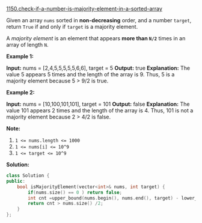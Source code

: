 [1150.check-if-a-number-is-majority-element-in-a-sorted-array](https://leetcode.com/problems/check-if-a-number-is-majority-element-in-a-sorted-array/)  

Given an array `nums` sorted in **non-decreasing** order, and a number `target`, return `True` if and only if `target` is a majority element.

A _majority element_ is an element that appears **more than `N/2`** times in an array of length `N`.

**Example 1:**

**Input:** nums = \[2,4,5,5,5,5,5,6,6\], target = 5
**Output:** true
**Explanation:** 
The value 5 appears 5 times and the length of the array is 9.
Thus, 5 is a majority element because 5 > 9/2 is true.

**Example 2:**

**Input:** nums = \[10,100,101,101\], target = 101
**Output:** false
**Explanation:** 
The value 101 appears 2 times and the length of the array is 4.
Thus, 101 is not a majority element because 2 > 4/2 is false.

**Note:**

1.  `1 <= nums.length <= 1000`
2.  `1 <= nums[i] <= 10^9`
3.  `1 <= target <= 10^9`  



**Solution:**  

```cpp
class Solution {
public:
    bool isMajorityElement(vector<int>& nums, int target) {
        if(nums.size() == 0 ) return false;
        int cnt =upper_bound(nums.begin(), nums.end(), target) - lower_bound(nums.begin(), nums.end(), target);
        return cnt > nums.size() /2;
    }
};
```
      